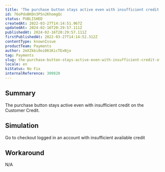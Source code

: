 ```yaml
---
title: 'The purchase button stays active even with insufficient credit of Payment Method Customer Credit'
id: 76oPdoBKDn3PSn2KhomgQc
status: PUBLISHED
createdAt: 2022-03-27T14:14:51.967Z
updatedAt: 2024-02-16T20:29:57.111Z
publishedAt: 2024-02-16T20:29:57.111Z
firstPublishedAt: 2022-03-27T14:14:52.312Z
contentType: knownIssue
productTeam: Payments
author: 2mXZkbi0oi061KicTExNjo
tag: Payments
slug: the-purchase-button-stays-active-even-with-insufficient-credit-of-payment-method-customer-credit
locale: en
kiStatus: No Fix
internalReference: 309820
---
```


## Summary


The purchase button stays active even with insufficient credit on the Customer Credit.



## Simulation


Go to checkout logged in an account with insufficient available credit



## Workaround


N/A

